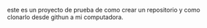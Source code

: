 este es un proyecto de prueba de como crear un repositorio y como clonarlo desde githun a mi computadora.